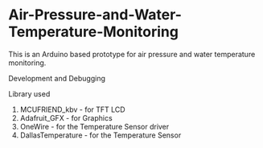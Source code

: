 # Air-Pressure-and-Water-Temperature-Monitoring
This is an Arduino based prototype for air pressure and water temperature monitoring.

Development and Debugging

Library used
1. MCUFRIEND_kbv - for TFT LCD
2. Adafruit_GFX - for Graphics
3. OneWire - for the Temperature Sensor driver
4. DallasTemperature - for the Temperature Sensor
